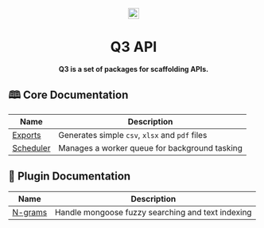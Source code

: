 <p align="center">
    <img alt="3merge" src="https://github.com/3merge/q3-client/blob/master/logo.png" width="22" />
</p>

<h1 align="center">
  Q3 API
</h1>

<p align="center"><strong>Q3 is a set of packages for scaffolding APIs.</strong></p>
<h2>🕮 Core Documentation</h2>

| Name                                                 | Description                                    |
| ---------------------------------------------------- | ---------------------------------------------- |
| <a  href="/packages/q3-exports">Exports</a>          | Generates simple `csv`, `xlsx` and `pdf` files |
| <a  href="/packages/q3-core-scheduler">Scheduler</a> | Manages a worker queue for background tasking  |

<h2>🔌 Plugin Documentation</h2>

| Name                                              | Description                                       |
| ------------------------------------------------- | ------------------------------------------------- |
| <a  href="/packages/q3-plugin-ngrams">N-grams</a> | Handle mongoose fuzzy searching and text indexing |
